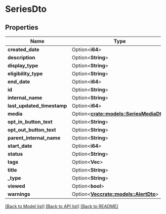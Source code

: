 # SeriesDto

## Properties

Name | Type | Description | Notes
------------ | ------------- | ------------- | -------------
**created_date** | Option<**i64**> |  | [optional]
**description** | Option<**String**> |  | [optional]
**display_type** | Option<**String**> |  | [optional]
**eligibility_type** | Option<**String**> |  | [optional]
**end_date** | Option<**i64**> |  | [optional]
**id** | Option<**String**> |  | [optional]
**internal_name** | Option<**String**> |  | [optional]
**last_updated_timestamp** | Option<**i64**> |  | [optional]
**media** | Option<[**crate::models::SeriesMediaDto**](SeriesMediaDTO.md)> |  | [optional]
**opt_in_button_text** | Option<**String**> |  | [optional]
**opt_out_button_text** | Option<**String**> |  | [optional]
**parent_internal_name** | Option<**String**> |  | [optional]
**start_date** | Option<**i64**> |  | [optional]
**status** | Option<**String**> |  | [optional]
**tags** | Option<**Vec<String>**> |  | [optional]
**title** | Option<**String**> |  | [optional]
**_type** | Option<**String**> |  | [optional]
**viewed** | Option<**bool**> |  | [optional]
**warnings** | Option<[**Vec<crate::models::AlertDto>**](AlertDTO.md)> |  | [optional]

[[Back to Model list]](../README.md#documentation-for-models) [[Back to API list]](../README.md#documentation-for-api-endpoints) [[Back to README]](../README.md)


